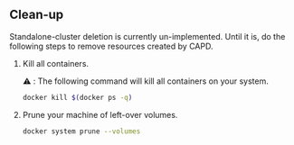 ## Clean-up

Standalone-cluster deletion is currently un-implemented. Until it is, do the
following steps to remove resources created by CAPD.

1. Kill all containers.

    ⚠️ : The following command will kill all containers on your system.

    ```sh
    docker kill $(docker ps -q)
    ```

1. Prune your machine of left-over volumes.

    ```sh
    docker system prune --volumes
    ```
